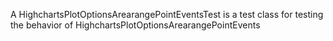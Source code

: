 A HighchartsPlotOptionsArearangePointEventsTest is a test class for testing the behavior of HighchartsPlotOptionsArearangePointEvents